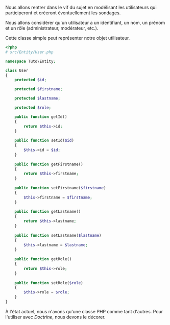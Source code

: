 
Nous allons rentrer dans le vif du sujet en modélisant les utilisateurs qui participeront et créeront éventuellement les sondages.

Nous allons considérer qu'un utilisateur a un identifiant, un nom, un prénom et un rôle (administrateur, modérateur, etc.).

Cette classe simple peut représenter notre objet utilisateur.

```php
<?php
# src/Entity/User.php

namespace Tuto\Entity;

class User
{
    protected $id;

    protected $firstname;

    protected $lastname;

    protected $role;

    public function getId()
    {
        return $this->id;
    }
     
    public function setId($id)
    {
        $this->id = $id;
    }
     
    public function getFirstname()
    {
        return $this->firstname;
    }
     
    public function setFirstname($firstname)
    {
        $this->firstname = $firstname;
    }
     
    public function getLastname()
    {
        return $this->lastname;
    }
     
    public function setLastname($lastname)
    {
        $this->lastname = $lastname;
    }
     
    public function getRole()
    {
        return $this->role;
    }
     
    public function setRole($role)
    {
        $this->role = $role;
    }
}
```

À l'état actuel, nous n'avons qu'une classe PHP comme tant d'autres. Pour l'utiliser avec *Doctrine*, nous devons le décorer.
